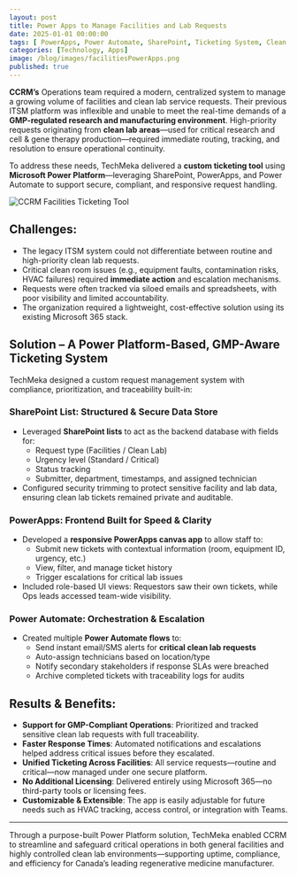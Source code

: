 ```yaml
---
layout: post
title: Power Apps to Manage Facilities and Lab Requests
date: 2025-01-01 00:00:00
tags: [ PowerApps, Power Automate, SharePoint, Ticketing System, Clean Lab, Manufacturing ]
categories: [Technology, Apps]
image: /blog/images/facilitiesPowerApps.png
published: true
---
```


**CCRM’s** Operations team required a modern, centralized system to manage a growing volume of facilities and clean lab service requests. <!--more--> Their previous ITSM platform was inflexible and unable to meet the real-time demands of a **GMP-regulated research and manufacturing environment**. High-priority requests originating from **clean lab areas**—used for critical research and cell & gene therapy production—required immediate routing, tracking, and resolution to ensure operational continuity.

To address these needs, TechMeka delivered a **custom ticketing tool** using **Microsoft Power Platform**—leveraging SharePoint, PowerApps, and Power Automate to support secure, compliant, and responsive request handling.

![CCRM Facilities Ticketing Tool][1]

## Challenges:
- The legacy ITSM system could not differentiate between routine and high-priority clean lab requests.
- Critical clean room issues (e.g., equipment faults, contamination risks, HVAC failures) required **immediate action** and escalation mechanisms.
- Requests were often tracked via siloed emails and spreadsheets, with poor visibility and limited accountability.
- The organization required a lightweight, cost-effective solution using its existing Microsoft 365 stack.

## Solution – A Power Platform-Based, GMP-Aware Ticketing System

TechMeka designed a custom request management system with compliance, prioritization, and traceability built-in:

### SharePoint List: Structured & Secure Data Store
- Leveraged **SharePoint lists** to act as the backend database with fields for:
  - Request type (Facilities / Clean Lab)
  - Urgency level (Standard / Critical)
  - Status tracking
  - Submitter, department, timestamps, and assigned technician
- Configured security trimming to protect sensitive facility and lab data, ensuring clean lab tickets remained private and auditable.

###  PowerApps: Frontend Built for Speed & Clarity
- Developed a **responsive PowerApps canvas app** to allow staff to:
  - Submit new tickets with contextual information (room, equipment ID, urgency, etc.)
  - View, filter, and manage ticket history
  - Trigger escalations for critical lab issues
- Included role-based UI views: Requestors saw their own tickets, while Ops leads accessed team-wide visibility.

###  Power Automate: Orchestration & Escalation
- Created multiple **Power Automate flows** to:
  - Send instant email/SMS alerts for **critical clean lab requests**
  - Auto-assign technicians based on location/type
  - Notify secondary stakeholders if response SLAs were breached
  - Archive completed tickets with traceability logs for audits

## Results & Benefits:
- **Support for GMP-Compliant Operations**: Prioritized and tracked sensitive clean lab requests with full traceability.
- **Faster Response Times**: Automated notifications and escalations helped address critical issues before they escalated.
- **Unified Ticketing Across Facilities**: All service requests—routine and critical—now managed under one secure platform.
- **No Additional Licensing**: Delivered entirely using Microsoft 365—no third-party tools or licensing fees.
- **Customizable & Extensible**: The app is easily adjustable for future needs such as HVAC tracking, access control, or integration with Teams.

---

Through a purpose-built Power Platform solution, TechMeka enabled CCRM to streamline and safeguard critical operations in both general facilities and highly controlled clean lab environments—supporting uptime, compliance, and efficiency for Canada’s leading regenerative medicine manufacturer.

[1]: /blog/images/facilitiesPowerApps.png
